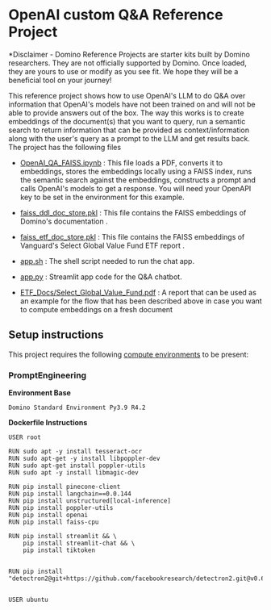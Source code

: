 # OpenAI custom Q&A Reference Project

*Disclaimer - Domino Reference Projects are starter kits built by Domino researchers. They are not officially supported by Domino. Once loaded, they are yours to use or modify as you see fit. We hope they will be a beneficial tool on your journey!


This reference project shows how to use OpenAI's LLM to do Q&A over information that OpenAI's models have not been trained on and will not be able to provide answers out of the box. The way this works is to create embeddings of the document(s) that you want to query, run a semantic search to return information that can be provided as context/information along with the user's query as a prompt to the LLM and get results back. The project has the following files 


* [OpenAI_QA_FAISS.ipynb](OpenAI_QA_FAISS.ipynb) : This file loads a PDF, converts it to embeddings, stores the embeddings locally using a FAISS index, runs the semantic search against the embeddings, constructs a prompt and calls OpenAI's models to get a response. You will need your OpenAPI key to be set in the environment for this example.

* [faiss_ddl_doc_store.pkl](faiss_store.pkl) : This file contains the FAISS embeddings of Domino's documentation . 

* [faiss_etf_doc_store.pkl](faiss_store.pkl) : This file contains the FAISS embeddings of Vanguard's Select Global Value Fund ETF report .

* [app.sh](app.sh) : The shell script needed to run the chat app.

* [app.py](app.py) : Streamlit app code for the Q&A chatbot. 

* [ETF_Docs/Select_Global_Value_Fund.pdf](ETF_Docs/Select_Global_Value_Fund.pdf) : A report that can be used as an example for the flow that has been described above in case you want to compute embeddings on a fresh document

## Setup instructions

This project requires the following [compute environments](https://docs.dominodatalab.com/en/latest/user_guide/f51038/environments/) to be present:

### PromptEngineering
**Environment Base** 

`Domino Standard Environment Py3.9 R4.2`

**Dockerfile Instructions**

```
USER root

RUN sudo apt -y install tesseract-ocr
RUN sudo apt-get -y install libpoppler-dev
RUN sudo apt-get install poppler-utils
RUN sudo apt -y install libmagic-dev

RUN pip install pinecone-client
RUN pip install langchain==0.0.144
RUN pip install unstructured[local-inference]
RUN pip install poppler-utils
RUN pip install openai
RUN pip install faiss-cpu

RUN pip install streamlit && \
    pip install streamlit-chat && \
    pip install tiktoken 


RUN pip install "detectron2@git+https://github.com/facebookresearch/detectron2.git@v0.6#egg=detectron2"


USER ubuntu
```
